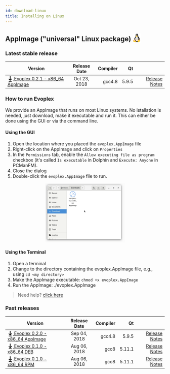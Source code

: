 ```yaml
---
id: download-linux
title: Installing on Linux
---
```


## AppImage ("universal" Linux package) <img src="/img/linux-logo.png" width="25" style="vertical-align: sub;">

### Latest stable release

| Version             | Release Date  | Compiler  | Qt    |     |
| ------------------- |:-------------:| ---------:| -----:| ---:|
| [<img src="/img/download-black.svg" width="17" style="vertical-align: sub;"> Evoplex 0.2.1 - x86_64 AppImage](https://github.com/evoplex/evoplex/releases/download/v0.2.1/evoplex-0.2.1.x86_64.AppImage) | Oct 23, 2018    | gcc4.8 | 5.9.5| [Release Notes](/blog/2018/10/23/evoplex-021-released) |

### How to run Evoplex

We provide an AppImage that runs on most Linux systems. No istallation is needed, just download, make it executable and run it. This can either be done using the GUI or via the command line.

#### Using the GUI

1. Open the location where you placed the `evoplex.AppImage` file
2. Right-click on the AppImage and click on `Properties`
3. In the `Permissions` tab, enable the `Allow executing file as program` checkbox (it's called `Is executable` in Dolphin and `Execute: Anyone` in PCManFM).
4. Close the dialog
5. Double-click the `evoplex.AppImage` file to run.

<center>
<img src="/img/evoplex-appimage.gif" width="50%">
</center>

#### Using the Terminal

1. Open a terminal
2. Change to the directory containing the evoplex.AppImage file, e.g., using `cd <my directory>`
3. Make the AppImage executable: `chmod +x evoplex.AppImage`
4. Run the AppImage: ./evoplex.AppImage

> Need help? [click here](/help)

### Past releases

| Version             | Release Date  | Compiler  | Qt    |     |
| ------------------- |:-------------:| ---------:| -----:| ---:|
| [<img src="/img/download-black.svg" width="17" style="vertical-align: sub;"> Evoplex 0.2.0 - x86_64 AppImage](https://github.com/evoplex/evoplex/releases/download/v0.2.0/evoplex-0.2.0.x86_64.AppImage) | Sep 04, 2018    | gcc4.8 | 5.9.5| [Release Notes](/blog/2018/09/04/evoplex-020-released) |
| [<img src="/img/download-black.svg" width="17" style="vertical-align: sub;"> Evoplex 0.1.0 - x86_64 DEB](https://github.com/evoplex/evoplex/releases/download/v0.1.0/evoplex-0.1.0.x86_64.deb) | Aug 06, 2018    | gcc8 | 5.11.1| [Release Notes](/blog/2018/08/06/evoplex-010-released) |
| [<img src="/img/download-black.svg" width="17" style="vertical-align: sub;"> Evoplex 0.1.0 - x86_64 RPM](https://github.com/evoplex/evoplex/releases/download/v0.1.0/evoplex-0.1.0.x86_64.rpm) | Aug 06, 2018    | gcc8 | 5.11.1| [Release Notes](/blog/2018/08/06/evoplex-010-released) |
